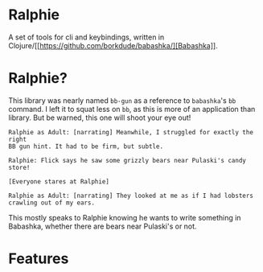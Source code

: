
# Ralphie

A set of tools for cli and keybindings, written in
Clojure/[[https://github.com/borkdude/babashka/][Babashka]].

# Ralphie?

This library was nearly named `bb-gun` as a reference to `babashka`'s `bb`
command. I left it to squat less on `bb`, as this is more of an application
than library. But be warned, this one will shoot your eye out!

    Ralphie as Adult: [narrating] Meanwhile, I struggled for exactly the right
    BB gun hint. It had to be firm, but subtle.

    Ralphie: Flick says he saw some grizzly bears near Pulaski's candy store!

    [Everyone stares at Ralphie]

    Ralphie as Adult: [narrating] They looked at me as if I had lobsters
    crawling out of my ears.

This mostly speaks to Ralphie knowing he wants to write something in Babashka,
whether there are bears near Pulaski's or not.

# Features
